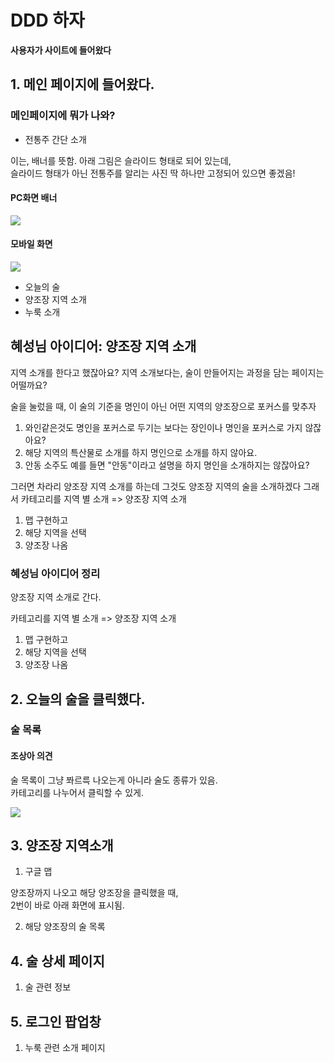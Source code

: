 # DDD 하자

**사용자가 사이트에 들어왔다**

## 1. 메인 페이지에 들어왔다.

### 메인페이지에 뭐가 나와?

- 전통주 간단 소개

이는, 배너를 뜻함.
아래 그림은 슬라이드 형태로 되어 있는데,  
슬라이드 형태가 아닌 전통주를 알리는 사진 딱 하나만 고정되어 있으면 좋겠음!

#### PC화면 배너

<img src="./배너.png"/>

#### 모바일 화면

<img src="./모바일배너.png"/>

- 오늘의 술
- 양조장 지역 소개
- 누룩 소개

## 혜성님 아이디어: 양조장 지역 소개

지역 소개를 한다고 했잖아요?
지역 소개보다는, 술이 만들어지는 과정을 담는 페이지는 어떨까요?

술을 눌렀을 때, 이 술의 기준을 명인이 아닌 어떤 지역의 양조장으로
포커스를 맞추자

1. 와인같은것도 명인을 포커스로 두기는 보다는 장인이나 명인을 포커스로 가지 않잖아요?
2. 해당 지역의 특산물로 소개를 하지 명인으로 소개를 하지 않아요.
3. 안동 소주도 예를 들면 "안동"이라고 설명을 하지 명인을 소개하지는 않잖아요?

그러면 차라리 양조장 지역 소개를 하는데 그것도 양조장 지역의 술을 소개하겠다
그래서 카테고리를 지역 별 소개 => 양조장 지역 소개

1. 맵 구현하고
2. 해당 지역을 선택
3. 양조장 나옴

### 혜성님 아이디어 정리

양조장 지역 소개로 간다.

카테고리를 지역 별 소개 => 양조장 지역 소개

1. 맵 구현하고
2. 해당 지역을 선택
3. 양조장 나옴

## 2. 오늘의 술을 클릭했다.

### 술 목록

#### 조상아 의견

술 목록이 그냥 쫘르륵 나오는게 아니라 술도 종류가 있음.  
카테고리를 나누어서 클릭할 수 있게.

<img src="./술목록카테고리.png"/>

## 3. 양조장 지역소개

1. 구글 맵

양조장까지 나오고 해당 양조장을 클릭했을 때,  
2번이 바로 아래 화면에 표시됨.

2. 해당 양조장의 술 목록

## 4. 술 상세 페이지

1. 술 관련 정보

## 5. 로그인 팝업창

1. 누룩 관련 소개 페이지

